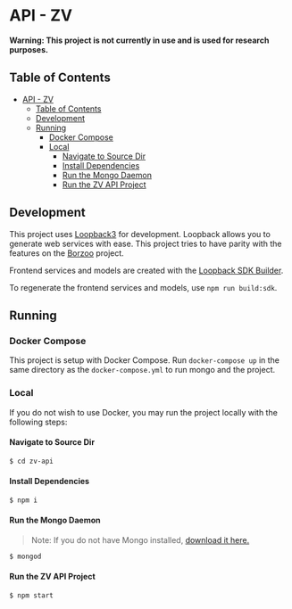 # API - ZV

**Warning: This project is not currently in use and is used for research purposes.**

## Table of Contents
- [API - ZV](#api---zv)
  - [Table of Contents](#table-of-contents)
  - [Development](#development)
  - [Running](#running)
    - [Docker Compose](#docker-compose)
    - [Local](#local)
      - [Navigate to Source Dir](#navigate-to-source-dir)
      - [Install Dependencies](#install-dependencies)
      - [Run the Mongo Daemon](#run-the-mongo-daemon)
      - [Run the ZV API Project](#run-the-zv-api-project)

## Development

This project uses [Loopback3](https://github.com/strongloop/loopback) for development. Loopback allows
you to generate web services with ease. This project tries to have parity with the features on the
[Borzoo](https://github.com/Zevere/WebAPI-Borzoo) project.

Frontend services and models are created with the [Loopback SDK Builder](https://github.com/mean-expert-official/loopback-sdk-builder).

To regenerate the frontend services and models, use `npm run build:sdk`.

## Running

### Docker Compose
This project is setup with Docker Compose. Run `docker-compose up` in the same directory as the
`docker-compose.yml` to run mongo and the project.

### Local

If you do not wish to use Docker, you may run the project locally with the following steps:

#### Navigate to Source Dir

```sh
$ cd zv-api
```

#### Install Dependencies

```sh
$ npm i
```

#### Run the Mongo Daemon

> Note: If you do not have Mongo installed, [download it here.](https://www.mongodb.com/download-center)

```sh
$ mongod
```

#### Run the ZV API Project

```sh
$ npm start
```